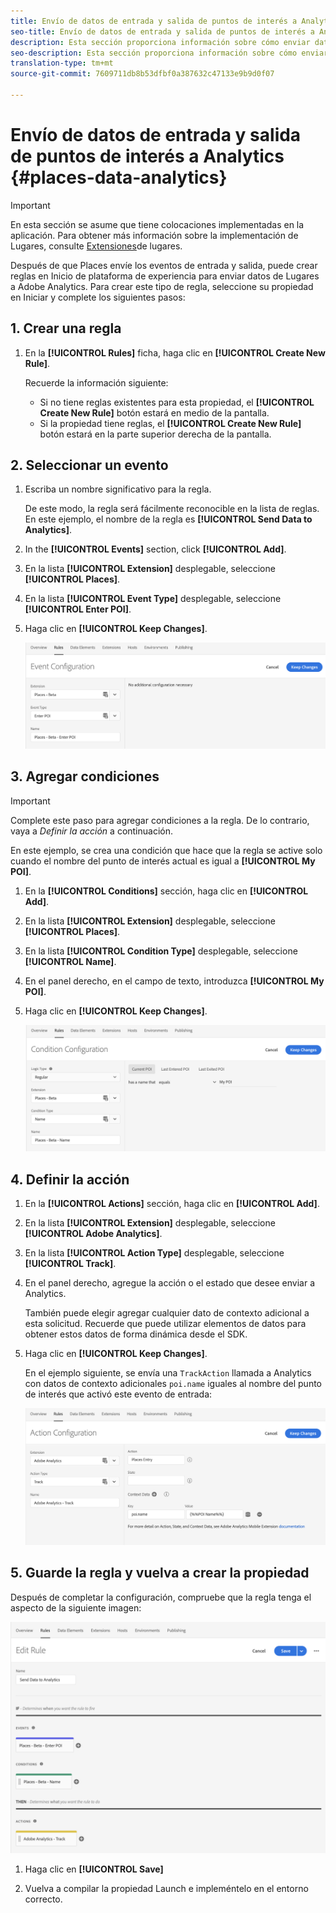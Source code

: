 ```yaml
---
title: Envío de datos de entrada y salida de puntos de interés a Analytics
seo-title: Envío de datos de entrada y salida de puntos de interés a Analytics
description: Esta sección proporciona información sobre cómo enviar datos de entrada y salida de puntos de interés a Analytics.
seo-description: Esta sección proporciona información sobre cómo enviar datos de entrada y salida de puntos de interés a Analytics.
translation-type: tm+mt
source-git-commit: 7609711db8b53dfbf0a387632c47133e9b9d0f07

---
```



# Envío de datos de entrada y salida de puntos de interés a Analytics {#places-data-analytics}


>[!IMPORTANT]
>
>En esta sección se asume que tiene colocaciones implementadas en la aplicación. Para obtener más información sobre la implementación de Lugares, consulte [Extensiones](/help/places-ext-aep-sdks/places-extension/places-extension.md)de lugares.

Después de que Places envíe los eventos de entrada y salida, puede crear reglas en Inicio de plataforma de experiencia para enviar datos de Lugares a Adobe Analytics. Para crear este tipo de regla, seleccione su propiedad en Iniciar y complete los siguientes pasos:

## 1. Crear una regla

1. En la **[!UICONTROL Rules]** ficha, haga clic en **[!UICONTROL Create New Rule]**.

   Recuerde la información siguiente:

   * Si no tiene reglas existentes para esta propiedad, el **[!UICONTROL Create New Rule]** botón estará en medio de la pantalla.
   * Si la propiedad tiene reglas, el **[!UICONTROL Create New Rule]** botón estará en la parte superior derecha de la pantalla.

## 2. Seleccionar un evento

1. Escriba un nombre significativo para la regla.

   De este modo, la regla será fácilmente reconocible en la lista de reglas. En este ejemplo, el nombre de la regla es **[!UICONTROL Send Data to Analytics]**.

1. In the **[!UICONTROL Events]** section, click **[!UICONTROL Add]**.

1. En la lista **[!UICONTROL Extension]** desplegable, seleccione **[!UICONTROL Places]**.

1. En la lista **[!UICONTROL Event Type]** desplegable, seleccione **[!UICONTROL Enter POI]**.

1. Haga clic en **[!UICONTROL Keep Changes]**.

   !["seleccionar un evento"](/help/assets/pt-selectEvent.png)


## 3. Agregar condiciones

>[!IMPORTANT]
>
>Complete este paso para agregar condiciones a la regla. De lo contrario, vaya a *Definir la acción* a continuación.

En este ejemplo, se crea una condición que hace que la regla se active solo cuando el nombre del punto de interés actual es igual a **[!UICONTROL My POI]**.

1. En la **[!UICONTROL Conditions]** sección, haga clic en **[!UICONTROL Add]**.

1. En la lista **[!UICONTROL Extension]** desplegable, seleccione **[!UICONTROL Places]**.

1. En la lista **[!UICONTROL Condition Type]** desplegable, seleccione **[!UICONTROL Name]**.

1. En el panel derecho, en el campo de texto, introduzca **[!UICONTROL My POI]**.

1. Haga clic en **[!UICONTROL Keep Changes]**.

   !["establecer una condición"](/help/assets/pt-setCondition.png)


## 4. Definir la acción

1. En la **[!UICONTROL Actions]** sección, haga clic en **[!UICONTROL Add]**.

1. En la lista **[!UICONTROL Extension]** desplegable, seleccione **[!UICONTROL Adobe Analytics]**.

1. En la lista **[!UICONTROL Action Type]** desplegable, seleccione **[!UICONTROL Track]**.

1. En el panel derecho, agregue la acción o el estado que desee enviar a Analytics.

   También puede elegir agregar cualquier dato de contexto adicional a esta solicitud. Recuerde que puede utilizar elementos de datos para obtener estos datos de forma dinámica desde el SDK.

1. Haga clic en **[!UICONTROL Keep Changes]**.

   En el ejemplo siguiente, se envía una `TrackAction` llamada a Analytics con datos de contexto adicionales `poi.name` iguales al nombre del punto de interés que activó este evento de entrada:

   !["establecer una acción"](/help/assets/pt-setAction.png)

## 5. Guarde la regla y vuelva a crear la propiedad

Después de completar la configuración, compruebe que la regla tenga el aspecto de la siguiente imagen:

!["la regla se crea"](/help/assets/pt-ruleComplete.png)

1. Haga clic en **[!UICONTROL Save]**

1. Vuelva a compilar la propiedad Launch e impleméntelo en el entorno correcto.
